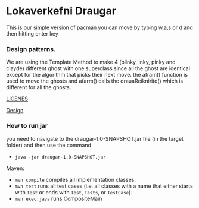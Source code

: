# Lokaverkefni Draugar

This is our simple version of pacman you can move by typing w,a,s or d and then hitting enter key


### Design patterns.
We are using the Template Method to make 4 (blinky, inky, pinky and clayde) different ghost with one superclass
since all the ghost are identical except for the algorithm that picks their next move.
the afram() function is used to move the ghosts and afarm() calls the drauaReikniritd() which is different for all the ghosts.


[LICENES](LICENES.md)

[Design](src/site/markdown/Design.md)

### How to run jar
you need to navigate to the draugar-1.0-SNAPSHOT.jar file (in the target folder) and then use the command 

- `java -jar draugar-1.0-SNAPSHOT.jar`


Maven:
- `mvn compile` compiles all implementation classes.
- `mvn test` runs all test cases (i.e. all classes with a name that either starts with `Test` or ends
  with `Test`, `Tests`, or `TestCase`).
- `mvn exec:java` runs CompositeMain


